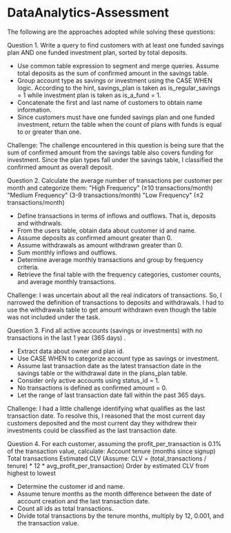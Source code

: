 # DataAnalytics-Assessment
 The following are the approaches adopted while solving these questions:
 
 Question 1. Write a query to find customers with at least one funded savings plan AND one funded investment plan, sorted by total deposits.

   * Use common table expression to segment and merge queries. Assume total deposits as the sum of confirmed amount in 
     the savings table.
   * Group account type as savings or investment using the CASE WHEN logic. According to the hint, savings_plan is taken as 
     is_regular_savings = 1 while investment plan is taken as is_a_fund = 1.
   * Concatenate the first and last name of customers to obtain name information.
   * Since customers must have one funded savings plan and one funded investment, return the table when the count of plans with 
     funds is equal to or greater than one.

Challenge: 
    The challenge encountered in this question is being sure that the sum of confirmed amount from the savings table also 
    covers funding for investment. Since the plan types fall under the savings table, I classified the confirmed amount as 
    overall deposit.

Question 2.  Calculate the average number of transactions per customer per month and categorize them:
         "High Frequency" (≥10 transactions/month)
         "Medium Frequency" (3-9 transactions/month)
          "Low Frequency" (≤2 transactions/month)

   *   Define transactions in terms of inflows and outflows. That is, deposits and withdrwals.
   *   From the users table, obtain data about customer id and name.
   *   Assume deposits as confirmed amount greater than 0.
   *   Assume withdrawals as amount withdrawn greater than 0.
   *   Sum monthly inflows and outflows.
   *   Determine average monthly transactions and group by frequency criteria.
   *   Retrieve the final table with the frequency categories, customer counts, and average monthly transactions.

Challenge: 
  I was uncertain about all the real indicators of transactions. So, I narrowed the definition of transactions to deposits 
  and withdrawals. I had to use the withdrawals table to get amount withdrawn even though the table was not included under 
  the task.

Question 3. Find all active accounts (savings or investments) with no transactions in the last 1 year (365 days) .

  *   Extract data about owner and plan id.
  *   Use CASE WHEN to categorize account type as savings or investment.
  *   Assume last transaction date as the latest transaction date in the savings table or the withdrawal date in the 
      plans_plan table.
  *   Consider only active accounts using status_id = 1.
  *   No transactions is defined as confirmed amount = 0.
  *   Let the range of last transaction date fall within the past 365 days.

Challenge:
   I had a little challenge identifying what qualifies as the last transaction date. To resolve this, I reasoned that the 
   most current day customers deposited and the most current day they withdrew their investments could be classified as the 
   last transaction date.

Question 4. For each customer, assuming the profit_per_transaction is 0.1% of the transaction value, calculate:
      Account tenure (months since signup)
      Total transactions
      Estimated CLV (Assume: CLV = (total_transactions / tenure) * 12 * avg_profit_per_transaction)
      Order by estimated CLV from highest to lowest

 *   Determine the customer id and name.
 *   Assume tenure months as the month difference between the date of account creation and the last transaction date.
 *   Count all ids as total transactions.
 *   Divide total transactions by the tenure months, multiply by 12, 0.001, and the transaction value.
